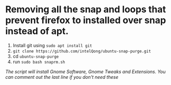 # Removing all the snap and loops that prevent firefox to installed over snap instead of apt.


1. Install git using `sudo apt install git`
2.  `git clone https://github.com/intelQong/ubuntu-snap-purge.git `
3. cd `ubuntu-snap-purge`
4. run `sudo bash snaprm.sh`

_The script will install Gnome Software, Gnome Tweaks and Extensions. You can comment out the last line if you don't need these_
